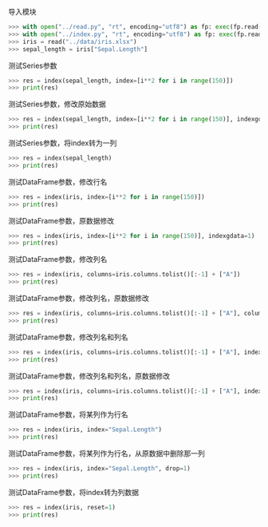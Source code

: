 导入模块
```python
>>> with open("../read.py", "rt", encoding="utf8") as fp: exec(fp.read())
>>> with open("../index.py", "rt", encoding="utf8") as fp: exec(fp.read())
>>> iris = read("../data/iris.xlsx")
>>> sepal_length = iris["Sepal.Length"]
```

测试Series参数
```python
>>> res = index(sepal_length, index=[i**2 for i in range(150)])
>>> print(res)
```

测试Series参数，修改原始数据
```python
>>> res = index(sepal_length, index=[i**2 for i in range(150)], indexgdata=1)
>>> print(res)
```

测试Series参数，将index转为一列
```python
>>> res = index(sepal_length)
>>> print(res)
```

测试DataFrame参数，修改行名
```python
>>> res = index(iris, index=[i**2 for i in range(150)])
>>> print(res)
```

测试DataFrame参数，原数据修改
```python
>>> res = index(iris, index=[i**2 for i in range(150)], indexgdata=1)
>>> print(res)
```

测试DataFrame参数，修改列名
```python
>>> res = index(iris, columns=iris.columns.tolist()[:-1] + ["A"])
>>> print(res)
```

测试DataFrame参数，修改列名，原数据修改
```python
>>> res = index(iris, columns=iris.columns.tolist()[:-1] + ["A"], columngdata=1)
>>> print(res)
```

测试DataFrame参数，修改列名和列名
```python
>>> res = index(iris, columns=iris.columns.tolist()[:-1] + ["A"], index=[i**2 for i in range(150)])
>>> print(res)
```

测试DataFrame参数，修改列名和列名，原数据修改
```python
>>> res = index(iris, columns=iris.columns.tolist()[:-1] + ["A"], index=[i**2 for i in range(150)], indexgdata=1, columngdata=1)
>>> print(res)
```

测试DataFrame参数，将某列作为行名
```python
>>> res = index(iris, index="Sepal.Length")
>>> print(res)
```

测试DataFrame参数，将某列作为行名，从原数据中删除那一列
```python
>>> res = index(iris, index="Sepal.Length", drop=1)
>>> print(res)
```

测试DataFrame参数，将index转为列数据
```python
>>> res = index(iris, reset=1)
>>> print(res)
```
